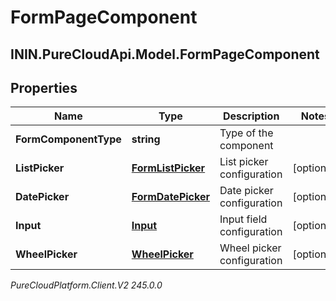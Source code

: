# FormPageComponent

## ININ.PureCloudApi.Model.FormPageComponent

## Properties

|Name | Type | Description | Notes|
|------------ | ------------- | ------------- | -------------|
| **FormComponentType** | **string** | Type of the component | |
| **ListPicker** | [**FormListPicker**](FormListPicker) | List picker configuration | [optional] |
| **DatePicker** | [**FormDatePicker**](FormDatePicker) | Date picker configuration | [optional] |
| **Input** | [**Input**](Input) | Input field configuration | [optional] |
| **WheelPicker** | [**WheelPicker**](WheelPicker) | Wheel picker configuration | [optional] |



_PureCloudPlatform.Client.V2 245.0.0_
